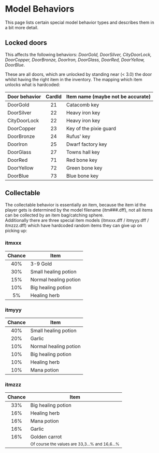 # Model Behaviors

This page lists certain special model behavior types and describes them in a bit more detail.

## Locked doors

This affects the following behaviors: _DoorGold, DoorSilver, CityDoorLock, DoorCopper, DoorBronze, DoorIron, DoorGlass, DoorRed, DoorYellow, DoorBlue_.

These are all doors, which are unlocked by standing near (< 3.0) the door whilst having the right item in the inventory.
The mapping which item unlocks what is hardcoded:

| Door behavior | CardId | Item name (maybe not be accurate) |
|---------------|:------:|-----------------------------------|
| DoorGold      |   21   | Catacomb key                      |
| DoorSilver    |   22   | Heavy iron key                    |
| CityDoorLock  |   22   | Heavy iron key                    |
| DoorCopper    |   23   | Key of the pixie guard            |
| DoorBronze    |   24   | Rufus' key                        |
| DoorIron      |   25   | Dwarf factory key                 |
| DoorGlass     |   27   | Towns hall key                    |
| DoorRed       |   71   | Red bone key                      |
| DoorYellow    |   72   | Green bone key                    |
| DoorBlue      |   73   | Blue bone key                     |

## Collectable

The collectable behavior is essentially an item, because the item id the player gets is determined by the model filename (itm###.dff), not all items can be collected by an item bag/catching sphere. <br/>
Additionally there are three special item models (itmxxx.dff / itmyyy.dff / itmzzz.dff) which have hardcoded random items they can give up on picking up:

### itmxxx
| Chance | Item                  |
|:------:|-----------------------|
|  40%   | 3-9 Gold              |
|  30%   | Small healing potion  |
|  15%   | Normal healing potion |
|  10%   | Big healing potion    |
|   5%   | Healing herb          |

### itmyyy
| Chance | Item                  |
|:------:|-----------------------|
|  40%   | Small healing potion  |
|  20%   | Garlic                |
|  10%   | Normal healing potion |
|  10%   | Big healing potion    |
|  10%   | Healing herb          |
|  10%   | Mana potion           |

### itmzzz
| Chance | Item               |
|:------:|--------------------|
|  33%   | Big healing potion |
|  16%   | Healing herb       |
|  16%   | Mana potion        |
|  16%   | Garlic             |
|  16%   | Golden carrot      |
||<sub>Of course the values are 33,3...% and 16,6...%</sub>
